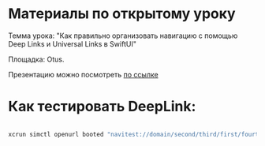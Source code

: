# Материалы по открытому уроку

Темма урока: "Как правильно организовать навигацию с помощью Deep Links и Universal Links в SwiftUI"

Площадка: Otus.

Презентацию можно посмотреть [по ссылке](Presentation.pdf)

# Как тестировать DeepLink:

```bash

xcrun simctl openurl booted "navitest://domain/second/third/first/fourth?numberParam=777&stringParam=It's_working&fourthNextScreenName=ThirdScreenGo&fourthNextScreenPath=third"

```

